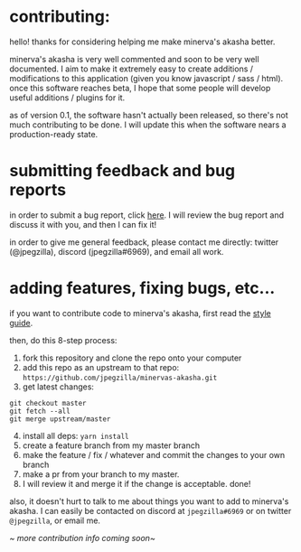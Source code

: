 # contributing:

hello! thanks for considering helping me make minerva's akasha better.

minerva's akasha is very well commented and soon to be very well documented. I aim to make it extremely easy to create additions / modifications to this application (given you know javascript / sass / html). once this software reaches beta, I hope that some people will develop useful additions / plugins for it.

as of version 0.1, the software hasn't actually been released, so there's not much contributing to be done. I will update this when the software nears a production-ready state.

# submitting feedback and bug reports

in order to submit a bug report, click [here](https://github.com/jpegzilla/minervas-akasha/issues/new?assignees=jpegzilla&labels=bug&template=bug-report.md&title=%5Bbug%5D). I will review the bug report and discuss it with you, and then I can fix it!

in order to give me general feedback, please contact me directly: twitter (@jpegzilla), discord (jpegzilla#6969), and email all work.

# adding features, fixing bugs, etc...

if you want to contribute code to minerva's akasha, first read the [style guide](https://github.com/jpegzilla/minervas-akasha/blob/master/docs/main/style-guide.md).

then, do this 8-step process:

1.  fork this repository and clone the repo onto your computer
2.  add this repo as an upstream to that repo: `https://github.com/jpegzilla/minervas-akasha.git`
3.  get latest changes:
```
git checkout master
git fetch --all
git merge upstream/master
```
4.  install all deps: `yarn install`
5.  create a feature branch from my master branch
6.  make the feature / fix / whatever and commit the changes to your own branch
7.  make a pr from your branch to my master.
8.  I will review it and merge it if the change is acceptable. done!

also, it doesn't hurt to talk to me about things you want to add to minerva's akasha. I can easily be contacted on discord at `jpegzilla#6969` or on twitter `@jpegzilla`, or email me.

_\~ more contribution info coming soon\~_

